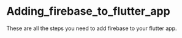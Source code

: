 # Adding_firebase_to_flutter_app
These are all the steps you need to add firebase to your flutter app.
